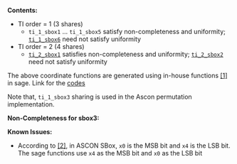 **Contents:**
- TI order = 1 (3 shares)
    - `ti_1_sbox1` ... `ti_1_sbox5` satisfy non-completeness and uniformity; [`ti_1_sbox6`](https://github.com/aneeshkandi14/ascon-hw-public/blob/main/ascon_sbox_ti/ti_1_sbox6.v) need not satisfy uniformity
- TI order = 2 (4 shares)
    - [`ti_2_sbox1`](https://github.com/aneeshkandi14/ascon-hw-public/blob/main/ascon_sbox_ti/ti_2_sbox1.v) satisfies non-completeness and uniformity; [`ti_2_sbox2`](https://github.com/aneeshkandi14/ascon-hw-public/blob/main/ascon_sbox_ti/ti_2_sbox2.v) need not satisfy uniformity

The above coordinate functions are generated using in-house functions [[1]](https://eprint.iacr.org/2023/633.pdf) in sage. 
Link for the [codes](https://github.com/anubhab001/sbox-threshold-public/tree/main/without-decomposition)

Note that, `ti_1_sbox3` sharing is used in the Ascon permutation implementation.

**Non-Completeness for sbox3:**

**Known Issues:**
- According to [[2]](https://ascon.iaik.tugraz.at/files/asconv12-nist.pdf), in ASCON SBox, `x0` is the MSB bit and `x4` is the LSB bit. The sage functions use `x4` as the MSB bit and `x0` as the LSB bit
